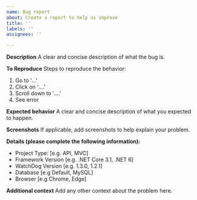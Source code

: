 ```yaml
---
name: Bug report
about: Create a report to help us improve
title: ''
labels: ''
assignees: ''

---
```


**Description**
A clear and concise description of what the bug is.

**To Reproduce**
Steps to reproduce the behavior:
1. Go to '...'
2. Click on '....'
3. Scroll down to '....'
4. See error

**Expected behavior**
A clear and concise description of what you expected to happen.

**Screenshots**
If applicable, add screenshots to help explain your problem.

**Details (please complete the following information):**
 - Project Type: [e.g. API, MVC]
 - Framework Version [e.g. .NET Core 3.1, .NET 6]
 - WatchDog Version [e.g. 1.3.0, 1.2.1]
 - Database [e.g Default, MySQL]
 - Browser [e.g Chrome, Edge]


**Additional context**
Add any other context about the problem here.
